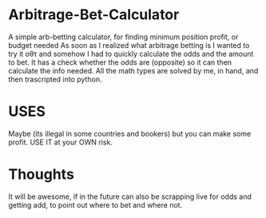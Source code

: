 # Arbitrage-Bet-Calculator

A simple arb-betting calculator, for finding minimum position profit, or budget needed
As soon as I realized what arbitrage betting is I wanted to try it οθτ and somehow I had to quickly calculate the odds and the amount to bet.
It has a check whether the odds are (opposite) so it can then calculate the info needed.
All the math types are solved by me, in hand, and then trascripted into python.

# USES
Maybe (its illegal in some countries and bookers) but you can make some profit.
USE IT at your OWN risk.

# Thoughts

It will be awesome, if in the future can also be scrapping live for odds and getting add, to point out where to bet and where not.
